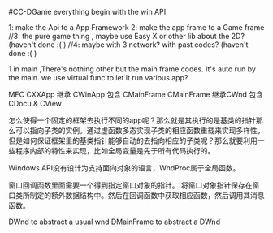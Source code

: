 #CC-DGame
everything begin with the win API

1: make the Api to a App Framework
2: make the app frame to a Game frame
//3: the pure game thing , maybe use Easy X or other lib about the 2D?
(haven't done :( )
//4: maybe with 3 network? with past codes?
(haven't done :( )

1
in main ,There's nothing other but the main frame codes. It's auto run by the main.
we use virtual func to let it run various app?

MFC
CXXApp 继承 CWinApp 包含 CMainFrame
CMainFrame 继承CWnd 包含 CDocu & CView



怎么使得一个固定的框架去执行不同的app呢？那么就是其执行的是基类的指针那么可以指向子类的实例。通过虚函数多态实现子类的相应函数重载来实现多样性，但是如何保证框架里的基类指针能够自动的去指向相应的子类呢？那么就要利用一些程序内部的特性来实现，比如全局变量是先于所有代码执行的。

Windows API没有设计为支持面向对象的语言，WndProc属于全局函数。

窗口回调函数里面需要一个得到指定窗口对象的指针。
将窗口对象指针保存在窗口类所制定的额外数据结构中。然后在回调函数中获取相应函数，然后调用其消息函数。

DWnd to abstract a usual wnd
DMainFrame to abstract a DWnd






